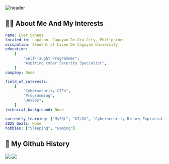 ![header](https://capsule-render.vercel.app/api?type=waving&color=timeGradient&height=300&section=header&text=Hello%20World!🌍&fontSize=70)

##

## 👨‍💻 About Me And My Interests
```yaml
name: Ever Sanaga
located_in: Lapasan, Cagayan De Oro City, Philippines
occupation: Student at Liceo De Cagayan University
education:
    [
        "Self-Taught Programmer",
        "Aspiring Cyber Security Specialist",
    ]
company: None

field_of_interests:
    [
        "Cybersecurity CTFs",
        "Programming",
        "DevOps",
    ]
technical_background: None

currently_learning: ["MySQL", "UI/UX", "Cybersecurity Binary Exploitation"]
2025 Goals: None
hobbies: ["Sleeping", "Gaming"]
```

## 📜 My Github History

<a href="https://github.com/anuraghazra/github-readme-stats">
  <img align="center" src="https://github-readme-stats.vercel.app/api?username=0xeversanaga&show_icons=true&theme=vue-dark" />
</a>
<a href="https://github.com/anuraghazra/convoychat">
  <img align="center" src="https://github-readme-stats.vercel.app/api/top-langs/?username=0xeversanaga&layout=compact&theme=vue-dark&langs_count=8&card_width=300" />
</a>
